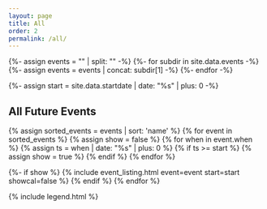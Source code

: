```yaml
---
layout: page
title: All
order: 2
permalink: /all/
---
```


{%- assign events = "" | split: "" -%}
{%- for subdir in site.data.events -%}
  {%- assign events = events | concat: subdir[1] -%}
{%- endfor -%}

{%- assign start = site.data.startdate | date: "%s" | plus: 0 -%}

<h2>All Future Events</h2>
<div class="flex-order">
{% assign sorted_events = events | sort: 'name' %}
{% for event in sorted_events %}
{% assign show = false %}
{% for when in event.when %}
  {% assign ts = when | date: "%s" | plus: 0 %}
  {% if ts >= start %}
    {% assign show = true %}
  {% endif %}
{% endfor %}

{%- if show %}
  {% include event_listing.html event=event start=start showcal=false %}
{% endif %}
{% endfor %}
</div>

{% include legend.html %}

